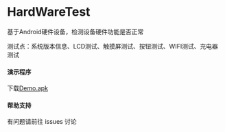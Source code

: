 # HardWareTest

基于Android硬件设备，检测设备硬件功能是否正常

测试点：系统版本信息、LCD测试、触摸屏测试、按钮测试、WIFI测试、充电器测试

#### 演示程序
下载[Demo.apk][1]

#### 帮助支持
有问题请前往 issues 讨论 

[1]: https://gitee.com/sympetrumflaveolum/HardwareTest/attach_files/270492/download "APK"